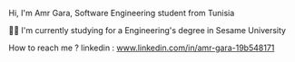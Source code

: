 Hi, I'm Amr Gara, Software Engineering student from Tunisia

👨‍🎓 I'm currently studying for a Engineering's degree in Sesame University

How to reach me ? 
linkedin : www.linkedin.com/in/amr-gara-19b548171


